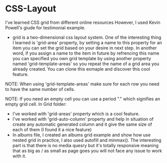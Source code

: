 # CSS-Layout
I've learned CSS grid from different online resources However, I used Kevin Powell's giude for testimonial example.
- grid is a two-dimensional css layout system.
One of the interesting thing I learned is 'grid-area' property, by setting a name to this property for an item you can set the grid based on your desire in next step. In another word, if you assign a name to the item in future by refrencing this name you can specified you own grid template by using another property named 'grid-template-areas' so you repeat the name of a grid area you already created. You can clone this exmaple and discover this cool feature.

NOTE: When using 'grid-template-areas' make sure for each row you need to have the same number of cells.


NOTE: If you need an empty cell you can use a period "." which signifies an empty grid cell.
In Grid folder:
- I've worked with 'grid-areas' property which is a cool feature. 
- I've worked with 'grid-auto-column' property and help in situation of create any automatic generated column and it give the same size of each of them (I found it a nice feature)
- In albums file, I created an albums grid example and show how use nested grid in practice, I also used autofill and minmax(). The interesting part is that there is no media quesry but it's totally responsive meaning that as big as / as small as  page goes you will not face any issue to work with it.
